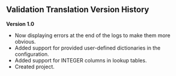 ## Validation Translation Version History

**Version 1.0**

- Now displaying errors at the end of the logs to make them more obvious.
- Added support for provided user-defined dictionaries in the configuration.
- Added support for INTEGER columns in lookup tables.
- Created project.
